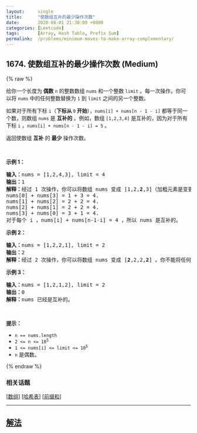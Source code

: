 ```yaml
---
layout:     single
title:      "使数组互补的最少操作次数"
date:       2020-08-01 21:30:00 +0800
categories: [Leetcode]
tags:       [Array, Hash Table, Prefix Sum]
permalink:  /problems/minimum-moves-to-make-array-complementary/
---
```


## 1674. 使数组互补的最少操作次数 (Medium)

{% raw %}

<p>给你一个长度为<strong> 偶数</strong> <code>n</code> 的整数数组 <code>nums</code> 和一个整数 <code>limit</code> 。每一次操作，你可以将 <code>nums</code> 中的任何整数替换为 <code>1</code> 到 <code>limit</code> 之间的另一个整数。</p>

<p>如果对于所有下标 <code>i</code>（<strong>下标从 </strong><code>0</code><strong> 开始</strong>），<code>nums[i] + nums[n - 1 - i]</code> 都等于同一个数，则数组 <code>nums</code> 是 <strong>互补的</strong> 。例如，数组 <code>[1,2,3,4]</code> 是互补的，因为对于所有下标 <code>i</code> ，<code>nums[i] + nums[n - 1 - i] = 5</code> 。</p>

<p>返回使数组 <strong>互补</strong> 的 <strong>最少</strong> 操作次数。</p>

<p> </p>

<p><strong>示例 1：</strong></p>

<pre>
<strong>输入：</strong>nums = [1,2,4,3], limit = 4
<strong>输出：</strong>1
<strong>解释：</strong>经过 1 次操作，你可以将数组 nums 变成 [1,2,<strong>2</strong>,3]（加粗元素是变更的数字）：
nums[0] + nums[3] = 1 + 3 = 4.
nums[1] + nums[2] = 2 + 2 = 4.
nums[2] + nums[1] = 2 + 2 = 4.
nums[3] + nums[0] = 3 + 1 = 4.
对于每个 i ，nums[i] + nums[n-1-i] = 4 ，所以 nums 是互补的。
</pre>

<p><strong>示例 2：</strong></p>

<pre>
<strong>输入：</strong>nums = [1,2,2,1], limit = 2
<strong>输出：</strong>2
<strong>解释：</strong>经过 2 次操作，你可以将数组 nums 变成 [<strong>2</strong>,2,2,<strong>2</strong>] 。你不能将任何数字变更为 3 ，因为 3 > limit 。
</pre>

<p><strong>示例 3：</strong></p>

<pre>
<strong>输入：</strong>nums = [1,2,1,2], limit = 2
<strong>输出：</strong>0
<strong>解释：</strong>nums 已经是互补的。
</pre>

<p> </p>

<p><strong>提示：</strong></p>

<ul>
	<li><code>n == nums.length</code></li>
	<li><code>2 <= n <= 10<sup>5</sup></code></li>
	<li><code>1 <= nums[i] <= limit <= 10<sup>5</sup></code></li>
	<li><code>n</code> 是偶数。</li>
</ul>

{% endraw %}

### 相关话题
  [[数组](https://github.com/awesee/leetcode/tree/master/tag/array/README.md)]
  [[哈希表](https://github.com/awesee/leetcode/tree/master/tag/hash-table/README.md)]
  [[前缀和](https://github.com/awesee/leetcode/tree/master/tag/prefix-sum/README.md)]

---

## [解法](https://github.com/awesee/leetcode/tree/master/problems/minimum-moves-to-make-array-complementary)
